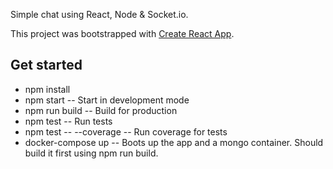 Simple chat using React, Node & Socket.io.

This project was bootstrapped with [Create React App](https://github.com/facebookincubator/create-react-app).

## Get started

* npm install
* npm start -- Start in development mode
* npm run build -- Build for production
* npm test -- Run tests
* npm test -- --coverage -- Run coverage for tests
* docker-compose up -- Boots up the app and a mongo container. Should build it first using npm run build.